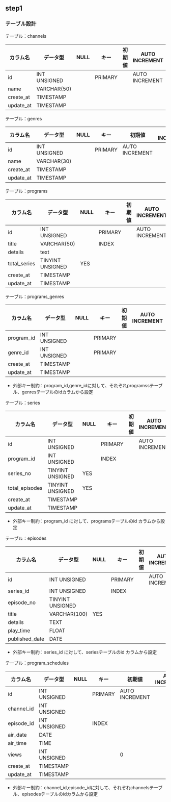 ## step1

### テーブル設計


テーブル：channels


| カラム名 | データ型 | NULL | キー|初期値 |AUTO INCREMENT|
| --- | --- |--- |--- |--- |--- |
| id | INT UNSIGNED | | PRIMARY| |AUTO INCREMENT| 
| name |VARCHAR(50)|
| create_at |TIMESTAMP|
| update_at |TIMESTAMP|

テーブル：genres


| カラム名 | データ型 | NULL | キー|初期値 |AUTO INCREMENT|
| --- | --- |--- |--- |--- |--- |
| id | INT UNSIGNED | | PRIMARY| AUTO INCREMENT| 
| name |VARCHAR(30)|
| create_at |TIMESTAMP|
| update_at |TIMESTAMP|

テーブル：programs

| カラム名 | データ型 | NULL | キー|初期値 |AUTO INCREMENT|
| --- | --- |--- |--- |--- |--- |
| id | INT UNSIGNED | |PRIMARY||AUTO INCREMENT | 
| title |VARCHAR(50)|| INDEX |
| details |text|
| total_series |TINYINT UNSIGNED|YES|
| create_at |TIMESTAMP|
| update_at |TIMESTAMP|



テーブル：programs_genres


| カラム名 | データ型 | NULL | キー|初期値 |AUTO INCREMENT|
| --- | --- |--- |--- |--- |--- |
| program_id | INT UNSIGNED | |PRIMARY| | 
| genre_id |INT UNSIGNED||PRIMARY|
| create_at |TIMESTAMP|
| update_at |TIMESTAMP|

- 外部キー制約：program_id,genre_idに対して、それぞれprogramssテーブル、genresテーブルのidカラムから設定

テーブル：series

| カラム名 | データ型 | NULL | キー|初期値 |AUTO INCREMENT|
| --- | --- |--- |--- |--- |--- |
| id | INT UNSIGNED | |PRIMARY||AUTO INCREMENT | 
| program_id |INT UNSIGNED||INDEX|
| series_no |TINYINT UNSIGNED|YES||
| total_episodes |TINYINT UNSIGNED|YES|
| create_at |TIMESTAMP|
| update_at |TIMESTAMP|

- 外部キー制約：program_id に対して、programsテーブルのid カラムから設定

テーブル：episodes

| カラム名 | データ型 | NULL | キー|初期値 |AUTO INCREMENT|
| --- | --- |--- |--- |--- |--- |
| id | INT UNSIGNED | |PRIMARY||AUTO INCREMENT | 
| series_id |INT UNSIGNED||INDEX|
| episode_no |TINYINT UNSIGNED|||
| title |VARCHAR(100)|YES|
| details |TEXT||
| play_time |FLOAT|||
| published_date |DATE||

- 外部キー制約：series_id に対して、seriesテーブルのid カラムから設定

テーブル：program_schedules

| カラム名 | データ型 | NULL | キー|初期値 |AUTO INCREMENT|
| --- | --- |--- |--- |--- |--- |
| id | INT UNSIGNED | |PRIMARY|AUTO INCREMENT | 
| channel_id |INT UNSIGNED|
| episode_id |INT UNSIGNED||INDEX|
| air_date |DATE||
| air_time |TIME||
| views |INT UNSIGNED|||0|
| create_at |TIMESTAMP|
| update_at |TIMESTAMP|

- 外部キー制約：channel_id,episode_idに対して、それぞれchannelsテーブル、episodesテーブルのidカラムから設定